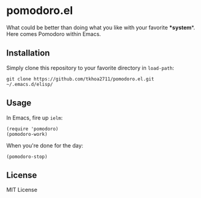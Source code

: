 # pomodoro.el

What could be better than doing what you like with your favorite **\*system***.
Here comes Pomodoro within Emacs.

## Installation

Simply clone this repository to your favorite directory in `load-path`:

    git clone https://github.com/tkhoa2711/pomodoro.el.git ~/.emacs.d/elisp/

## Usage

In Emacs, fire up `ielm`:

    (require 'pomodoro)
    (pomodoro-work)

When you're done for the day:

    (pomodoro-stop)

## License

MIT License
